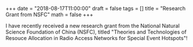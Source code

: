+++
date = "2018-08-17T11:00:00"
draft = false
tags = []
title = "Research Grant from NSFC"
math = false
+++

I have recently received a new research grant from the National Natural Science Foundation of China (NSFC), titled "Theories and Technologies of Resouce Allocation in Radio Access Networks for Special Event Hotspots"!

